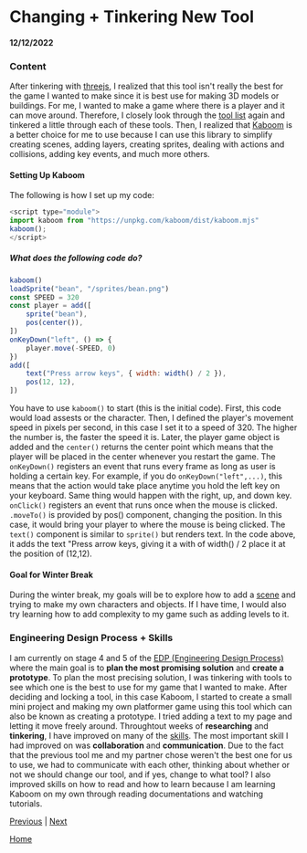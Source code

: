 # Changing + Tinkering New Tool
#### 12/12/2022

### Content
After tinkering with [threejs](https://threejs.org/), I realized that this tool isn't really the best for the game I wanted to make since it is best use for making 3D models or buildings. For me, I wanted to make a game where there is a player and it can move around. Therefore, I closely look through the [tool list](https://docs.google.com/document/d/1oJFrErlAZvB-0V923QGOm4X3CwiceJsKot2R6Jz8Mdc/preview) again and tinkered a little through each of these tools. Then, I realized that [Kaboom](https://kaboomjs.com/) is a better choice for me to use because I can use this library to simplify creating scenes, adding layers, creating sprites, dealing with actions and collisions, adding key events, and much more others. 


#### Setting Up Kaboom
The following is how I set up my code:

```js
<script type="module">
import kaboom from "https://unpkg.com/kaboom/dist/kaboom.mjs"
kaboom();
</script>
```

##### What does the following code do?

```js
kaboom()
loadSprite("bean", "/sprites/bean.png")
const SPEED = 320
const player = add([
    sprite("bean"),
    pos(center()),
])
onKeyDown("left", () => {
    player.move(-SPEED, 0)
})
add([
    text("Press arrow keys", { width: width() / 2 }),
    pos(12, 12),
])
```

You have to use `kaboom()` to start (this is the initial code). First, this code would load assests or the character. Then, I defined the player's movement speed in pixels per second, in this case I set it to a speed of 320. The higher the number is, the faster the speed it is. Later, the player game object is added and the `center()` returns the center point which means that the player will be placed in the center whenever you restart the game. The `onKeyDown()` registers an event that runs every frame as long as user is holding a certain key. For example, if you do `onKeyDown("left",...)`, this means that the action would take place anytime you hold the left key on your keyboard. Same thing would happen with the right, up, and down key. `onClick()` registers an event that runs once when the mouse is clicked. `.moveTo()` is provided by pos() component, changing the position. In this case, it would bring your player to where the mouse is being clicked. The `text()` component is similar to `sprite()` but renders text. In the code above, it adds the text "Press arrow keys, giving it a with of width() / 2 place it at the position of (12,12).

#### Goal for Winter Break
During the winter break, my goals will be to explore how to add a [scene](https://docs.replit.com/tutorials/build-mario-with-kaboom) and trying to make my own characters and objects. If I have time, I would also try learning how to add complexity to my game such as adding levels to it. 

### Engineering Design Process + Skills
I am currently on stage 4 and 5 of the [EDP (Engineering Design Process)](https://hstatsep.github.io/students/#edp) where the main goal is to <strong>plan the most promising solution</strong> and <strong>create a prototype</strong>. To plan the most precising solution, I was tinkering with tools to see which one is the best to use for my game that I wanted to make. After deciding and locking a tool, in this case Kaboom, I started to create a small mini project and making my own platformer game using this tool which can also be known as creating a prototype. I tried adding a text to my page and letting it move freely around. Throughtout weeks of <strong>researching</strong> and <strong>tinkering</strong>, I have improved on many of the [skills](https://hstatsep.github.io/students/#skills). The most important skill I had improved on was <strong>collaboration</strong> and <strong>communication</strong>. Due to the fact that the previous tool me and my partner chose weren't the best one for us to use, we had to communicate with each other, thinking about whether or not we should change our tool, and if yes, change to what tool? I also improved skills on how to read and how to learn because I am learning Kaboom on my own through reading documentations and watching tutorials. 


[Previous](entry01.md) | [Next](entry03.md)

[Home](../README.md)
